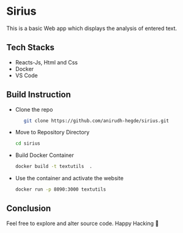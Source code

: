 # Sirius

This is a basic Web app which displays the analysis of entered text.

## Tech Stacks
* Reacts-Js, Html and Css
* Docker
* VS Code

## Build Instruction
- Clone the repo <br>
  ```sh
     git clone https://github.com/anirudh-hegde/sirius.git 
  ```
- Move to Repository Directory <br>
  ```sh 
  cd sirius 
  ```
- Build Docker Container <br>
  ```sh
  docker build -t textutils  .
  ```
- Use the container and activate the website
  ```sh
  docker run -p 8090:3000 textutils
  ```
  
## Conclusion
Feel free to explore and alter source code.
Happy Hacking 🚀
